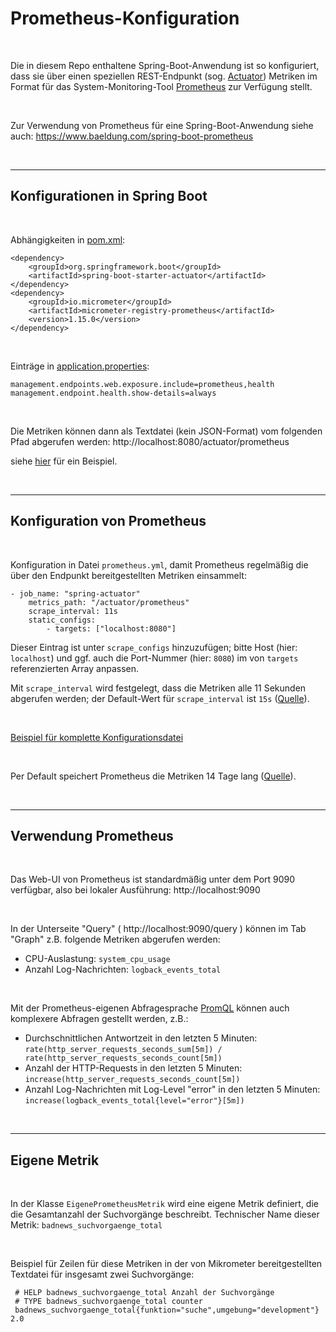 # Prometheus-Konfiguration #

<br>

Die in diesem Repo enthaltene Spring-Boot-Anwendung ist so konfiguriert, dass sie über einen speziellen REST-Endpunkt
(sog. [Actuator](https://docs.spring.io/spring-boot/docs/2.5.6/reference/html/actuator.html))
Metriken im Format für das System-Monitoring-Tool [Prometheus](https://prometheus.io/) zur Verfügung stellt.

<br>

Zur Verwendung von Prometheus für eine Spring-Boot-Anwendung siehe auch: https://www.baeldung.com/spring-boot-prometheus

<br>

----

## Konfigurationen in Spring Boot ##

<br>

Abhängigkeiten in [pom.xml](pom.xml):
```
<dependency>
    <groupId>org.springframework.boot</groupId>
    <artifactId>spring-boot-starter-actuator</artifactId>
</dependency>
<dependency>
    <groupId>io.micrometer</groupId>
    <artifactId>micrometer-registry-prometheus</artifactId>
    <version>1.15.0</version>
</dependency>
```

<br>

Einträge in [application.properties](src/main/resources/application.properties):
```
management.endpoints.web.exposure.include=prometheus,health
management.endpoint.health.show-details=always
```

<br>

Die Metriken können dann als Textdatei (kein JSON-Format) vom folgenden Pfad abgerufen werden:
http://localhost:8080/actuator/prometheus

siehe [hier](https://gist.github.com/MDecker-MobileComputing/1689892114e48f31df71ae0e6a0aa8d8)
für ein Beispiel.

<br>

----

## Konfiguration von Prometheus ##

<br>

Konfiguration in Datei `prometheus.yml`, damit Prometheus regelmäßig die über den Endpunkt bereitgestellten
Metriken einsammelt:

```
- job_name: "spring-actuator"
    metrics_path: "/actuator/prometheus"
    scrape_interval: 11s
    static_configs:
        - targets: ["localhost:8080"]
```

Dieser Eintrag ist unter `scrape_configs` hinzuzufügen; bitte Host (hier: `localhost`) und ggf. auch die Port-Nummer
(hier: `8080`) im von `targets` referenzierten Array anpassen.

Mit `scrape_interval` wird festgelegt, dass die Metriken alle 11 Sekunden abgerufen werden;
der Default-Wert für `scrape_interval` ist `15s`
([Quelle](https://prometheus.io/docs/prometheus/latest/getting_started/#configuring-prometheus-to-monitor-itself)).

<br>

[Beispiel für komplette Konfigurationsdatei](https://gist.github.com/MDecker-MobileComputing/7930b44a528e171521c0f54c7940efc3)

<br>

Per Default speichert Prometheus die Metriken 14 Tage lang
([Quelle](https://prometheus.io/docs/prometheus/latest/storage/#operational-aspects)).

<br>

----

## Verwendung Prometheus ##

<br>

Das Web-UI von Prometheus ist standardmäßig unter dem Port 9090 verfügbar, also bei lokaler Ausführung:
http://localhost:9090

<br>

In der Unterseite "Query" ( http://localhost:9090/query ) können im Tab "Graph" z.B. folgende Metriken
abgerufen werden:

* CPU-Auslastung: `system_cpu_usage`
* Anzahl Log-Nachrichten: `logback_events_total`

<br>

Mit der Prometheus-eigenen Abfragesprache [PromQL](https://prometheus.io/docs/prometheus/latest/querying/basics/)
können auch komplexere Abfragen gestellt werden, z.B.:

* Durchschnittlichen Antwortzeit in den letzten 5 Minuten:
  `rate(http_server_requests_seconds_sum[5m]) / rate(http_server_requests_seconds_count[5m])`
* Anzahl der HTTP-Requests in den letzten 5 Minuten:
  `increase(http_server_requests_seconds_count[5m])`
* Anzahl Log-Nachrichten mit Log-Level "error" in den letzten 5 Minuten:
  `increase(logback_events_total{level="error"}[5m])`

<br>

----

## Eigene Metrik ##

<br>

In der Klasse `EigenePrometheusMetrik` wird eine eigene Metrik definiert, die die Gesamtanzahl der Suchvorgänge
beschreibt. Technischer Name dieser Metrik: `badnews_suchvorgaenge_total`

<br>

Beispiel für Zeilen für diese Metriken in der von Mikrometer bereitgestellten Textdatei für insgesamt zwei Suchvorgänge:

```
 # HELP badnews_suchvorgaenge_total Anzahl der Suchvorgänge
 # TYPE badnews_suchvorgaenge_total counter
 badnews_suchvorgaenge_total{funktion="suche",umgebung="development"} 2.0
 ```

<br>